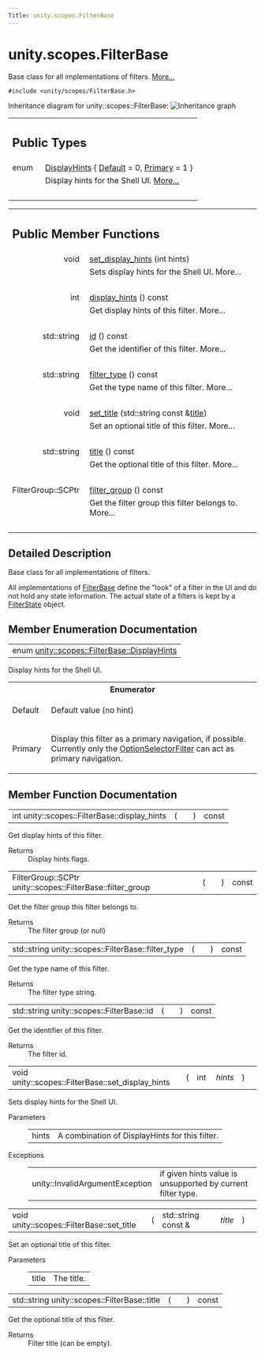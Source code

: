 ```yaml
---
Title: unity.scopes.FilterBase
---
```


# unity.scopes.FilterBase

<p>Base class for all implementations of filters.  
<a href="#details">More...</a></p>
<p><code>#include &lt;unity/scopes/FilterBase.h&gt;</code></p>
Inheritance diagram for unity::scopes::FilterBase:
<img src="https://assets.ubuntu.com/v1/fa878124-classunity_1_1scopes_1_1_filter_base__inherit__graph.png" border="0" alt="Inheritance graph"/>
<table class="memberdecls">
<tr class="heading"><td colspan="2"><h2 class="groupheader">
Public Types</h2></td></tr>
<tr class="memitem:ab9e833d5e4029fed745d15ba63715159"><td class="memItemLeft" align="right" valign="top">enum &#160;</td><td class="memItemRight" valign="bottom"><a class="el" href="#ab9e833d5e4029fed745d15ba63715159">DisplayHints</a> { <a class="el" href="#ab9e833d5e4029fed745d15ba63715159a277f24de7d0bcc7e8ec8bfe0639f356f">Default</a> = 0, 
<a class="el" href="#ab9e833d5e4029fed745d15ba63715159a8c8262ffd071c61b213ec489b64bdf56">Primary</a> = 1
}</td></tr>
<tr class="memdesc:ab9e833d5e4029fed745d15ba63715159"><td class="mdescLeft">&#160;</td><td class="mdescRight">Display hints for the Shell UI.  <a href="#ab9e833d5e4029fed745d15ba63715159">More...</a><br /></td></tr>
<tr class="separator:ab9e833d5e4029fed745d15ba63715159"><td class="memSeparator" colspan="2">&#160;</td></tr>
</table><table class="memberdecls">
<tr class="heading"><td colspan="2"><h2 class="groupheader">
Public Member Functions</h2></td></tr>
<tr class="memitem:ab4ab1b600ce3967dc50255e736c6d02e"><td class="memItemLeft" align="right" valign="top">void&#160;</td><td class="memItemRight" valign="bottom"><a class="el" href="#ab4ab1b600ce3967dc50255e736c6d02e">set_display_hints</a> (int hints)</td></tr>
<tr class="memdesc:ab4ab1b600ce3967dc50255e736c6d02e"><td class="mdescLeft">&#160;</td><td class="mdescRight">Sets display hints for the Shell UI.  More...<br /></td></tr>
<tr class="separator:ab4ab1b600ce3967dc50255e736c6d02e"><td class="memSeparator" colspan="2">&#160;</td></tr>
<tr class="memitem:a8f20819591155edaab29d535c5c4c261"><td class="memItemLeft" align="right" valign="top">int&#160;</td><td class="memItemRight" valign="bottom"><a class="el" href="#a8f20819591155edaab29d535c5c4c261">display_hints</a> () const </td></tr>
<tr class="memdesc:a8f20819591155edaab29d535c5c4c261"><td class="mdescLeft">&#160;</td><td class="mdescRight">Get display hints of this filter.  More...<br /></td></tr>
<tr class="separator:a8f20819591155edaab29d535c5c4c261"><td class="memSeparator" colspan="2">&#160;</td></tr>
<tr class="memitem:a1f2d96647b23af77b1ff1cffc80f3868"><td class="memItemLeft" align="right" valign="top">std::string&#160;</td><td class="memItemRight" valign="bottom"><a class="el" href="#a1f2d96647b23af77b1ff1cffc80f3868">id</a> () const </td></tr>
<tr class="memdesc:a1f2d96647b23af77b1ff1cffc80f3868"><td class="mdescLeft">&#160;</td><td class="mdescRight">Get the identifier of this filter.  More...<br /></td></tr>
<tr class="separator:a1f2d96647b23af77b1ff1cffc80f3868"><td class="memSeparator" colspan="2">&#160;</td></tr>
<tr class="memitem:aadc7344c951961331dcbe67149d56c78"><td class="memItemLeft" align="right" valign="top">std::string&#160;</td><td class="memItemRight" valign="bottom"><a class="el" href="#aadc7344c951961331dcbe67149d56c78">filter_type</a> () const </td></tr>
<tr class="memdesc:aadc7344c951961331dcbe67149d56c78"><td class="mdescLeft">&#160;</td><td class="mdescRight">Get the type name of this filter.  More...<br /></td></tr>
<tr class="separator:aadc7344c951961331dcbe67149d56c78"><td class="memSeparator" colspan="2">&#160;</td></tr>
<tr class="memitem:aec8ceae8141811833af087ba2ebe086c"><td class="memItemLeft" align="right" valign="top">void&#160;</td><td class="memItemRight" valign="bottom"><a class="el" href="#aec8ceae8141811833af087ba2ebe086c">set_title</a> (std::string const &amp;<a class="el" href="#a3f0c324b3aac39bb8967fc900f3a909e">title</a>)</td></tr>
<tr class="memdesc:aec8ceae8141811833af087ba2ebe086c"><td class="mdescLeft">&#160;</td><td class="mdescRight">Set an optional title of this filter.  More...<br /></td></tr>
<tr class="separator:aec8ceae8141811833af087ba2ebe086c"><td class="memSeparator" colspan="2">&#160;</td></tr>
<tr class="memitem:a3f0c324b3aac39bb8967fc900f3a909e"><td class="memItemLeft" align="right" valign="top">std::string&#160;</td><td class="memItemRight" valign="bottom"><a class="el" href="#a3f0c324b3aac39bb8967fc900f3a909e">title</a> () const </td></tr>
<tr class="memdesc:a3f0c324b3aac39bb8967fc900f3a909e"><td class="mdescLeft">&#160;</td><td class="mdescRight">Get the optional title of this filter.  More...<br /></td></tr>
<tr class="separator:a3f0c324b3aac39bb8967fc900f3a909e"><td class="memSeparator" colspan="2">&#160;</td></tr>
<tr class="memitem:afff4685371fe67e6f87f58e31f69a037"><td class="memItemLeft" align="right" valign="top">FilterGroup::SCPtr&#160;</td><td class="memItemRight" valign="bottom"><a class="el" href="#afff4685371fe67e6f87f58e31f69a037">filter_group</a> () const </td></tr>
<tr class="memdesc:afff4685371fe67e6f87f58e31f69a037"><td class="mdescLeft">&#160;</td><td class="mdescRight">Get the filter group this filter belongs to.  More...<br /></td></tr>
<tr class="separator:afff4685371fe67e6f87f58e31f69a037"><td class="memSeparator" colspan="2">&#160;</td></tr>
</table>
<a name="details" id="details"></a><h2 class="groupheader">Detailed Description</h2>
<p>Base class for all implementations of filters. </p>
<p>All implementations of <a class="el" href="index.html" title="Base class for all implementations of filters. ">FilterBase</a> define the "look" of a filter in the UI and do not hold any state information. The actual state of a filters is kept by a <a class="el" href="unity.scopes.FilterState.md" title="Stores the state of multiple filters. ">FilterState</a> object. </p>
<h2 class="groupheader">Member Enumeration Documentation</h2>
<table class="memname">
<tr>
<td class="memname">enum <a class="el" href="#ab9e833d5e4029fed745d15ba63715159">unity::scopes::FilterBase::DisplayHints</a></td>
</tr>
</table>
<p>Display hints for the Shell UI. </p>
<table class="fieldtable">
<tr><th colspan="2">Enumerator</th></tr><tr><td class="fieldname">Default&#160;</td><td class="fielddoc">
<p>Default value (no hint) </p>
</td></tr>
<tr><td class="fieldname">Primary&#160;</td><td class="fielddoc">
<p>Display this filter as a primary navigation, if possible. Currently only the <a class="el" href="unity.scopes.OptionSelectorFilter.md" title="A selection filter that displays a list of choices and allows one or more of them to be selected...">OptionSelectorFilter</a> can act as primary navigation. </p>
</td></tr>
</table>
<h2 class="groupheader">Member Function Documentation</h2>
<table class="memname">
<tr>
<td class="memname">int unity::scopes::FilterBase::display_hints </td>
<td>(</td>
<td class="paramname"></td><td>)</td>
<td> const</td>
</tr>
</table>
<p>Get display hints of this filter. </p>
<dl class="section return"><dt>Returns</dt><dd>Display hints flags. </dd></dl>
<table class="memname">
<tr>
<td class="memname">FilterGroup::SCPtr unity::scopes::FilterBase::filter_group </td>
<td>(</td>
<td class="paramname"></td><td>)</td>
<td> const</td>
</tr>
</table>
<p>Get the filter group this filter belongs to. </p>
<dl class="section return"><dt>Returns</dt><dd>The filter group (or null) </dd></dl>
<table class="memname">
<tr>
<td class="memname">std::string unity::scopes::FilterBase::filter_type </td>
<td>(</td>
<td class="paramname"></td><td>)</td>
<td> const</td>
</tr>
</table>
<p>Get the type name of this filter. </p>
<dl class="section return"><dt>Returns</dt><dd>The filter type string. </dd></dl>
<table class="memname">
<tr>
<td class="memname">std::string unity::scopes::FilterBase::id </td>
<td>(</td>
<td class="paramname"></td><td>)</td>
<td> const</td>
</tr>
</table>
<p>Get the identifier of this filter. </p>
<dl class="section return"><dt>Returns</dt><dd>The filter id. </dd></dl>
<table class="memname">
<tr>
<td class="memname">void unity::scopes::FilterBase::set_display_hints </td>
<td>(</td>
<td class="paramtype">int&#160;</td>
<td class="paramname"><em>hints</em></td><td>)</td>
<td></td>
</tr>
</table>
<p>Sets display hints for the Shell UI. </p>
<dl class="params"><dt>Parameters</dt><dd>
<table class="params">
<tr><td class="paramname">hints</td><td>A combination of DisplayHints for this filter. </td></tr>
</table>
</dd>
</dl>
<dl class="exception"><dt>Exceptions</dt><dd>
<table class="exception">
<tr><td class="paramname">unity::InvalidArgumentException</td><td>if given hints value is unsupported by current filter type. </td></tr>
</table>
</dd>
</dl>
<table class="memname">
<tr>
<td class="memname">void unity::scopes::FilterBase::set_title </td>
<td>(</td>
<td class="paramtype">std::string const &amp;&#160;</td>
<td class="paramname"><em>title</em></td><td>)</td>
<td></td>
</tr>
</table>
<p>Set an optional title of this filter. </p>
<dl class="params"><dt>Parameters</dt><dd>
<table class="params">
<tr><td class="paramname">title</td><td>The title. </td></tr>
</table>
</dd>
</dl>
<table class="memname">
<tr>
<td class="memname">std::string unity::scopes::FilterBase::title </td>
<td>(</td>
<td class="paramname"></td><td>)</td>
<td> const</td>
</tr>
</table>
<p>Get the optional title of this filter. </p>
<dl class="section return"><dt>Returns</dt><dd>Filter title (can be empty). </dd></dl>
